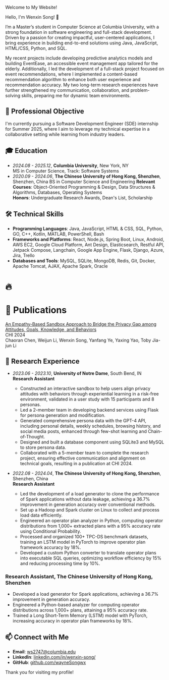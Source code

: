 Welcome to My Website!

Hello, I'm Wenxin Song! 👋

I’m a Master’s student in Computer Science at Columbia University, with a strong foundation in software engineering and full-stack development. Driven by a passion for creating impactful, user-centered applications, I bring experience in building end-to-end solutions using Java, JavaScript, HTML/CSS, Python, and SQL.

My recent projects include developing predictive analytics models and building EventEase, an accessible event management app tailored for the elderly. Additionally, I led the development of a full-stack project focused on event recommendations, where I implemented a content-based recommendation algorithm to enhance both user experience and recommendation accuracy. My two long-term research experiences have further strengthened my communication, collaboration, and problem-solving skills, preparing me for dynamic team environments.

## 💼 Professional Objective
I'm currently pursuing a Software Development Engineer (SDE) internship for Summer 2025, where I aim to leverage my technical expertise in a collaborative setting while learning from industry leaders.

## 🎓 Education
- *2024.08 - 2025.12*, **Columbia University**, New York, NY  
  MS in Computer Science, Track: Software Systems  
- *2020.09 - 2024.06*, **The Chinese University of Hong Kong, Shenzhen**, Shenzhen, China 
  BS in Computer Science and Engineering
  **Relevant Courses**: Object-Oriented Programming & Design, Data Structures & Algorithms, Databases, Operating Systems  
  **Honors**: Undergraduate Research Awards, Dean's List, Scholarship

## 🛠 Technical Skills
- **Programming Languages**: Java, JavaScript, HTML & CSS, SQL, Python, GO, C++, Kotlin, MATLAB, PowerShell, Bash
- **Frameworks and Platforms**: React, Node.js, Spring Boot, Linux, Android, AWS EC2, Google Cloud Platform, Ant Design, Elasticsearch, Restful API, Jetpack Compose, Langchain, Google App Engine, Flask, Django, Azure, Jira, Trello
- **Databases and Tools**: MySQL, SQLite, MongoDB, Redis, Git, Docker, Apache Tomcat, AJAX, Apache Spark, Oracle

# 🔥 

# 📝 Publications 
[An Empathy-Based Sandbox Approach to Bridge the Privacy Gap among Attitudes, Goals, Knowledge, and Behaviors](https://arxiv.org/abs/2309.14510)  
CHI 2024\
Chaoran Chen, Weijun Li, Wenxin Song, Yanfang Ye, Yaxing Yao, Toby Jia-jun Li

## 🔬 Research Experience

- *2023.06 - 2023.10*, **University of Notre Dame**, South Bend, IN  
  **Research Assistant**  
  - Constructed an interactive sandbox to help users align privacy attitudes with behaviors through experiential learning in a risk-free environment, validated in a user study with 15 participants and 8 personas.
  - Led a 2-member team in developing backend services using Flask for persona generation and modification.
  - Generated comprehensive persona data with the GPT-4 API, including personal details, weekly schedules, browsing history, and social media posts, enhanced through few-shot learning and Chain-of-Thought.
  - Designed and built a database component using SQLite3 and MySQL to store persona data.
  - Collaborated with a 5-member team to complete the research project, ensuring effective communication and alignment on technical goals, resulting in a publication at CHI 2024.

- *2022.08 - 2024.04*, **The Chinese University of Hong Kong, Shenzhen**, Shenzhen, China  
  **Research Assistant**  
  - Led the development of a load generator to clone the performance of Spark applications without data leakage, achieving a 36.7% improvement in generation accuracy over conventional methods.
  - Set up a Hadoop and Spark cluster on Linux to collect and process load data efficiently.
  - Engineered an operator plan analyzer in Python, computing operator distributions from 1,000+ extracted plans with a 95% accuracy rate using Conditional Probability.
  - Processed and organized 100+ TPC-DS benchmark datasets, training an LSTM model in PyTorch to improve operator plan framework accuracy by 18%.
  - Developed a custom Python converter to translate operator plans into executable SQL queries, optimizing workflow efficiency by 15% and reducing processing time by 10%.

### Research Assistant, The Chinese University of Hong Kong, Shenzhen
- Developed a load generator for Spark applications, achieving a 36.7% improvement in generation accuracy.
- Engineered a Python-based analyzer for computing operator distributions across 1,000+ plans, attaining a 95% accuracy rate.
- Trained a Long Short-Term Memory (LSTM) model with PyTorch, increasing accuracy in operator plan frameworks by 18%.
  
## 📫 Connect with Me
- **Email**: [ws2747@columbia.edu](mailto:ws2747@columbia.edu)
- **LinkedIn**: [linkedin.com/in/wenxin-song/](https://www.linkedin.com/in/wenxin-song/)
- **GitHub**: [github.com/wayneSongwx](https://github.com/wayneSongwx)

Thank you for visiting my profile!

